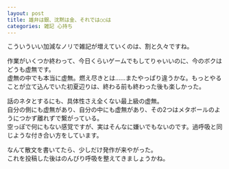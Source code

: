 ```yaml
---
layout: post
title: 雄弁は銀、沈黙は金、それでは○○は
categories: 雑記 心持ち
---
```


こういういい加減なノリで雑記が増えていくのは、割と久々ですね。

作業がいくつか終わって、今日くらいゲームでもしてりゃいいのに、今のボクはどうも虚無です。  
虚無の中でも本当に虚無。燃え尽きとは……またやっぱり違うかな。もっとやることが立て込んでいた初夏辺りは、終わる前も終わった後も楽しかった。

話のネタとするにも、具体性さえ全くない最上級の虚無。  
自分の側にも虚無があり、自分の中にも虚無があり、その2つはメタボールのようにつかず離れずで繋がっている。  
空っぽで何にもない感覚ですが、実はそんなに嫌いでもないのです。過呼吸と同じような付き合い方をしています。

なんて散文を書いてたら、少しだけ発作が来やがった。  
これを投稿した後はのんびり呼吸を整えてきましょうかね。
